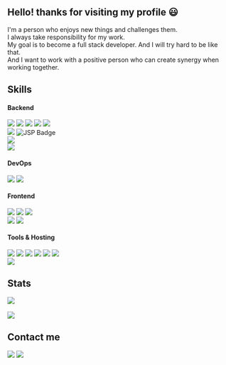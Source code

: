 ## Hello! thanks for visiting my profile 😃
I'm a person who enjoys new things and challenges them. <br>
I always take responsibility for my work. <br>
My goal is to become a full stack developer. And I will try hard to be like that. <br>
And I want to work with a positive person who can create synergy when working together. <br>


## Skills
#### Backend

<span>
  <img src="https://img.shields.io/badge/Java-DA1F26?style=flat-square&logo=Java&logoColor=white">
  <img src="https://img.shields.io/badge/Python-3776AB?style=flat-square&logo=Python&logoColor=white">
  <img src="https://img.shields.io/badge/C-A8b9CC?style=flat-square&logo=C&logoColor=black">
  <img src="https://img.shields.io/badge/Android-3ddc84?style=flat-square&logo=Android&logoColor=black">
  <img src="https://img.shields.io/badge/Javascript-F7DF1E?style=flat-square&logo=Javascript&logoColor=white">
</span>
 <br>
 <span>
  <img src="https://img.shields.io/badge/PHP-777BB4?style=flat-square&logo=PHP&logoColor=white">
  <img src="https://img.shields.io/badge/JSP-007396?style=flat-square&logo=java&logoColor=white" alt="JSP Badge">

</span>
 <br>
<span>
  <img src="https://img.shields.io/badge/Git-F05032?style=flat-square&logo=Git&logoColor=black">
</span>
 <br>
<span>
  <img src="https://img.shields.io/badge/Flask-000000?style=flat-square&logo=Flask&logoColor=white">
</span>

#### DevOps
<span>
  <img src="https://img.shields.io/badge/MySQL-4479A1?style=flat-square&logo=MySQL&logoColor=white">
  <img src="https://img.shields.io/badge/SQLite-003B57?style=flat-square&logo=SQLite&logoColor=white">
</span>

#### Frontend
<span>
  <img src="https://img.shields.io/badge/HTML5-E34F26?style=flat-square&logo=HTML5&logoColor=white">
  <img src="https://img.shields.io/badge/CSS3-1572B6?style=flat-square&logo=CSS3&logoColor=white">
  <img src="https://img.shields.io/badge/JS-F7DF1E?style=flat-square&logo=Javascript&logoColor=white">
</span>
 <br>
<span>
  <img src="https://img.shields.io/badge/BootStrap-7952B3?style=flat-square&logo=Bootstrap&logoColor=white">
  <img src="https://img.shields.io/badge/React-61DAFB?style=flat-square&logo=React&logoColor=white">
</span>

#### Tools & Hosting
<span>
  <img src="https://img.shields.io/badge/Visual Studio-5C2D91?style=flat-square&logo=VisualStudio&logoColor=white">
  <img src="https://img.shields.io/badge/Eclipse IDE-2C2255?style=flat-square&logo=EclipseIDE&logoColor=white">
  <img src="https://img.shields.io/badge/PyCharm-78FF96?style=flat-square&logo=PyCharm&logoColor=white">  
  <img src="https://img.shields.io/badge/IntelliJ IDEA-000000?style=flat-square&logo=IntelliJIDEA&logoColor=white">
  <img src="https://img.shields.io/badge/Android Studio-3ddc84?style=flat-square&logo=AndroidStudio&logoColor=black">
  <img src="https://img.shields.io/badge/Excel-217346?style=flatsquare&logo=MicrosoftExcel&logoColor=white">
<span/>
  <br>
<span>  
  <img src="https://img.shields.io/badge/Apache-D22128?style=flat-square&logo=Apache&logoColor=white">
</span>  

## Stats
<img src="https://github-readme-stats.vercel.app/api/top-langs/?username=hanbinChae&layout=compact&theme=tokyonight"><br><br>
<img src="https://github-readme-stats.vercel.app/api?username=hanbinChae&show_icons=true&theme=tokyonight">

## Contact me
<span>
  <a href="https://hanbinchae.notion.site/hanbinchae/ffe5efd6058e495ba47eac182fc8e2d7"><img src="https://img.shields.io/badge/Portfolio-000000?style=flat-square&logo=Notion&logoColor=white"></a>
  <a href="mailto:hanbin2043@gmail.com"><img src="https://img.shields.io/badge/Mail-EA4335?style=flat-square&logo=Gmail&logoColor=white"></a>
</span>
